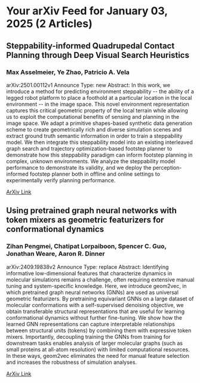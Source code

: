 <h1>Your arXiv Feed for January 03, 2025 (2 Articles)</h1>
<h2>Steppability-informed Quadrupedal Contact Planning through Deep Visual Search Heuristics</h2>
<h3>Max Asselmeier, Ye Zhao, Patricio A. Vela</h3>
<p>arXiv:2501.00112v1 Announce Type: new 
Abstract: In this work, we introduce a method for predicting environment steppability -- the ability of a legged robot platform to place a foothold at a particular location in the local environment -- in the image space. This novel environment representation captures this critical geometric property of the local terrain while allowing us to exploit the computational benefits of sensing and planning in the image space. We adapt a primitive shapes-based synthetic data generation scheme to create geometrically rich and diverse simulation scenes and extract ground truth semantic information in order to train a steppability model. We then integrate this steppability model into an existing interleaved graph search and trajectory optimization-based footstep planner to demonstrate how this steppability paradigm can inform footstep planning in complex, unknown environments. We analyze the steppability model performance to demonstrate its validity, and we deploy the perception-informed footstep planner both in offline and online settings to experimentally verify planning performance.</p>
<a href='https://arxiv.org/abs/2501.00112'>ArXiv Link</a>

<h2>Using pretrained graph neural networks with token mixers as geometric featurizers for conformational dynamics</h2>
<h3>Zihan Pengmei, Chatipat Lorpaiboon, Spencer C. Guo, Jonathan Weare, Aaron R. Dinner</h3>
<p>arXiv:2409.19838v2 Announce Type: replace 
Abstract: Identifying informative low-dimensional features that characterize dynamics in molecular simulations remains a challenge, often requiring extensive manual tuning and system-specific knowledge. Here, we introduce geom2vec, in which pretrained graph neural networks (GNNs) are used as universal geometric featurizers. By pretraining equivariant GNNs on a large dataset of molecular conformations with a self-supervised denoising objective, we obtain transferable structural representations that are useful for learning conformational dynamics without further fine-tuning. We show how the learned GNN representations can capture interpretable relationships between structural units (tokens) by combining them with expressive token mixers. Importantly, decoupling training the GNNs from training for downstream tasks enables analysis of larger molecular graphs (such as small proteins at all-atom resolution) with limited computational resources. In these ways, geom2vec eliminates the need for manual feature selection and increases the robustness of simulation analyses.</p>
<a href='https://arxiv.org/abs/2409.19838'>ArXiv Link</a>

